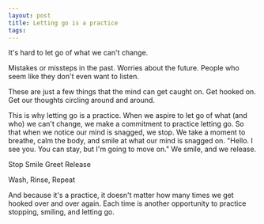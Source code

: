 ```yaml
---
layout: post
title: Letting go is a practice
tags:
---
```

It's hard to let go of what we can't change.

Mistakes or missteps in the past. Worries about the future. People who seem like they don't even want to listen.

These are just a few things that the mind can get caught on. Get hooked on. Get our thoughts circling around and around.

This is why letting go is a practice. When we aspire to let go of what (and who) we can't change, we make a commitment to practice letting go. So that when we notice our mind is snagged, we stop. We take a moment to breathe, calm the body, and smile at what our mind is snagged on. "Hello. I see you. You can stay, but I'm going to move on." We smile, and we release.

Stop
Smile
Greet
Release

Wash, Rinse, Repeat

And because it's a practice, it doesn't matter how many times we get hooked over and over again. Each time is another opportunity to practice stopping, smiling, and letting go.
